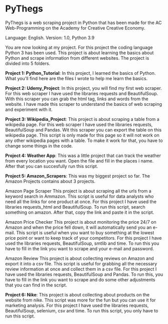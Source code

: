 # PyThegs
PyThegs is a web scraping project in Python that has been made for the AC Web-Programming on the Academy for Creative Creative Economy.

Language: English. Version: 1.0, Python 3.9

You are now looking at my project. For this project the coding language Python 3 has been used. This project is about learning the basics about Python and scrape information from different websites. The project is divided into 5 folders. 

**Project 1: Python_Tutorial**:
In this project, I learned the basics of Python. What you'll find here are the files I wrote to help me learn the basics. 

**Project 2: Udemy_Project**:
In this project, you will find my first web scraper. For this web scraper I have used the libraries requests and BeautifulSoup. With this scraper you can grab the html tag, links and words from the website. I have made this scraper to understand the basics of web scraping and experiment with it.

**Project 3: Wikipedia_Project**:
This project is about scraping a table from a wikipedia page. For this web scraper I have used the libraries requests, BeautifulSoup and Pandas. Wit this scraper you can export the table on this wikipedia page. This script is only made for this page so it will not work on any other wikipedia pages with a table. To make it work for that, you have to change some things in the code. 

**Project 4: Weather App**:
This was a little project that can track the weather from every location you want. Open the file and fill in the places i name. After that you can succesfully run this script. 

**Project 5: Amazon_Scrapers**:
This was my biggest project so far. The Amazon Projects contains about 3 projects.

Amazon Page Scraper
This project is about scraping all the urls from a keyword search in Ammazon. This script is useful for data analysts who need all the links for one product at once. 
For this project I have used the libraries requests_html and BeautifulSoup.
To run this script, search something on amazon. After that, copy the link and paste it in the script. 

Amazon Price Checker
This project is about monitoring the price 24/7 on Amazon and when the price fell down, it will automatically send you an e-mail. This script is useful when you want to buy something at the lowest price point or want to keep track of your competitors. 
For this project I have used the libraries requests, BeautifulSoup, smtlib and time. 
To run this you have to fill in the link you want to scrape and your e-mail and password. 

Amazon Review 
This project is about collecting reviews on Amazon and export it into a csv file. This script is useful for grabbing all the necessary review information at once and collect them in a csv file. 
For this project I have used the libraries requests, BeautifulSoup and Pandas.
To run this, you have to fill in the link you want to scrape and do some other adjustments that you can find in the script. 


**Project 6: Nike**:
This project is about collecting about products on the website from nike. This script was more for the fun but you can use it for marketing analysis. 
For this project I have used the libraries requests, BeautifulSoup, selenium, csv and time. 
To run this script, you only have to run this script. 











